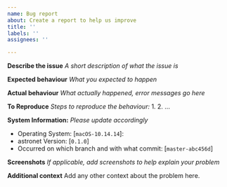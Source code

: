 ```yaml
---
name: Bug report
about: Create a report to help us improve
title: ''
labels: ''
assignees: ''

---
```


**Describe the issue**
_A short description of what the issue is_

**Expected behaviour**
_What you expected to happen_

**Actual behaviour**
_What actually happened, error messages go here_

**To Reproduce**
_Steps to reproduce the behaviour:_
1.
2.
...

**System Information:**
_Please update accordingly_
 - Operating System: [`macOS-10.14.14`]:
 - astronet Version: [`0.1.0`]
 - Occurred on which branch and with what commit: [`master-abc456d`]

**Screenshots**
_If applicable, add screenshots to help explain your problem_

**Additional context**
Add any other context about the problem here.
